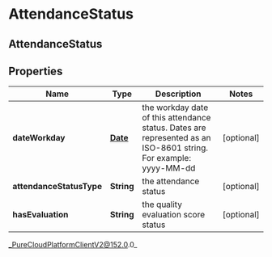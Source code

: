 # AttendanceStatus

## AttendanceStatus

## Properties

|Name | Type | Description | Notes|
|------------ | ------------- | ------------- | -------------|
| **dateWorkday** | [**Date**](Date) | the workday date of this attendance status. Dates are represented as an ISO-8601 string. For example: yyyy-MM-dd | [optional] |
| **attendanceStatusType** | **String** | the attendance status | [optional] |
| **hasEvaluation** | **String** | the quality evaluation score status | [optional] |



_PureCloudPlatformClientV2@152.0.0_
